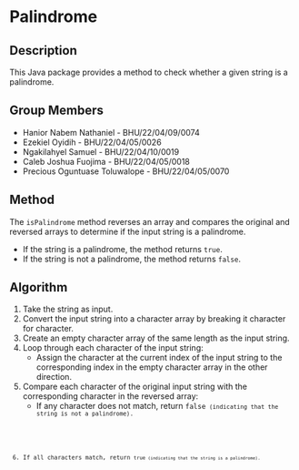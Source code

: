 <h1>Palindrome</h1>

<h2>Description</h2>
<p>This Java package provides a method to check whether a given string is a palindrome.</p>

<h2>Group Members</h2>
<ul>
  <li>Hanior Nabem Nathaniel - BHU/22/04/09/0074</li>
  <li>Ezekiel Oyidih - BHU/22/04/05/0026</li>
  <li>Ngakilahyel Samuel - BHU/22/04/10/0019</li>
  <li>Caleb Joshua Fuojima - BHU/22/04/05/0018</li>
  <li>Precious Oguntuase Toluwalope - BHU/22/04/05/0070</li>
</ul>

<h2>Method</h2>
<p>The <code>isPalindrome</code> method reverses an array and compares the original and reversed arrays to determine if the input string is a palindrome.</p>
<ul>
  <li>If the string is a palindrome, the method returns <code>true</code>.</li>
  <li>If the string is not a palindrome, the method returns <code>false</code>.</li>
</ul>

<h2>Algorithm</h2>
<ol>
  <li>Take the string as input.</li>
  <li>Convert the input string into a character array by breaking it character for character.</li>
  <li>Create an empty character array of the same length as the input string.</li>
  <li>Loop through each character of the input string:
    <ul>
      <li>Assign the character at the current index of the input string to the corresponding index in the empty character array in the other direction.</li>
    </ul>
  </li>
  <li>Compare each character of the original input string with the corresponding character in the reversed array:
    <ul>
      <li>If any character does not match, return <code>false<code> (indicating that the string is not a palindrome).</li>
    </ul>
  </li>
  <li>If all characters match, return <code>true<code> (indicating that the string is a palindrome).</li>
</ol>

